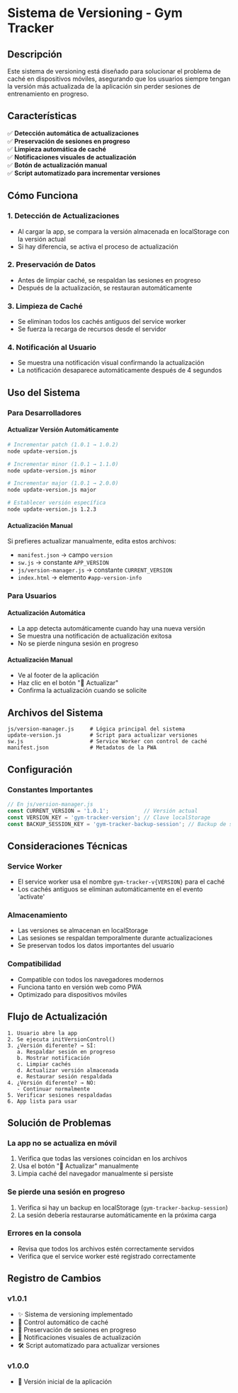 # Sistema de Versioning - Gym Tracker

## Descripción

Este sistema de versioning está diseñado para solucionar el problema de caché en dispositivos móviles, asegurando que los usuarios siempre tengan la versión más actualizada de la aplicación sin perder sesiones de entrenamiento en progreso.

## Características

✅ **Detección automática de actualizaciones**  
✅ **Preservación de sesiones en progreso**  
✅ **Limpieza automática de caché**  
✅ **Notificaciones visuales de actualización**  
✅ **Botón de actualización manual**  
✅ **Script automatizado para incrementar versiones**

## Cómo Funciona

### 1. Detección de Actualizaciones
- Al cargar la app, se compara la versión almacenada en localStorage con la versión actual
- Si hay diferencia, se activa el proceso de actualización

### 2. Preservación de Datos
- Antes de limpiar caché, se respaldan las sesiones en progreso
- Después de la actualización, se restauran automáticamente

### 3. Limpieza de Caché
- Se eliminan todos los cachés antiguos del service worker
- Se fuerza la recarga de recursos desde el servidor

### 4. Notificación al Usuario
- Se muestra una notificación visual confirmando la actualización
- La notificación desaparece automáticamente después de 4 segundos

## Uso del Sistema

### Para Desarrolladores

#### Actualizar Versión Automáticamente
```bash
# Incrementar patch (1.0.1 → 1.0.2)
node update-version.js

# Incrementar minor (1.0.1 → 1.1.0)
node update-version.js minor

# Incrementar major (1.0.1 → 2.0.0)
node update-version.js major

# Establecer versión específica
node update-version.js 1.2.3
```

#### Actualización Manual
Si prefieres actualizar manualmente, edita estos archivos:
- `manifest.json` → campo `version`
- `sw.js` → constante `APP_VERSION`
- `js/version-manager.js` → constante `CURRENT_VERSION`
- `index.html` → elemento `#app-version-info`

### Para Usuarios

#### Actualización Automática
- La app detecta automáticamente cuando hay una nueva versión
- Se muestra una notificación de actualización exitosa
- No se pierde ninguna sesión en progreso

#### Actualización Manual
- Ve al footer de la aplicación
- Haz clic en el botón "🔄 Actualizar"
- Confirma la actualización cuando se solicite

## Archivos del Sistema

```
js/version-manager.js     # Lógica principal del sistema
update-version.js         # Script para actualizar versiones
sw.js                     # Service Worker con control de caché
manifest.json             # Metadatos de la PWA
```

## Configuración

### Constantes Importantes

```javascript
// En js/version-manager.js
const CURRENT_VERSION = '1.0.1';           // Versión actual
const VERSION_KEY = 'gym-tracker-version'; // Clave localStorage
const BACKUP_SESSION_KEY = 'gym-tracker-backup-session'; // Backup de sesiones
```

## Consideraciones Técnicas

### Service Worker
- El service worker usa el nombre `gym-tracker-v{VERSION}` para el caché
- Los cachés antiguos se eliminan automáticamente en el evento 'activate'

### Almacenamiento
- Las versiones se almacenan en localStorage
- Las sesiones se respaldan temporalmente durante actualizaciones
- Se preservan todos los datos importantes del usuario

### Compatibilidad
- Compatible con todos los navegadores modernos
- Funciona tanto en versión web como PWA
- Optimizado para dispositivos móviles

## Flujo de Actualización

```
1. Usuario abre la app
2. Se ejecuta initVersionControl()
3. ¿Versión diferente? → SÍ:
   a. Respaldar sesión en progreso
   b. Mostrar notificación
   c. Limpiar cachés
   d. Actualizar versión almacenada
   e. Restaurar sesión respaldada
4. ¿Versión diferente? → NO:
   - Continuar normalmente
5. Verificar sesiones respaldadas
6. App lista para usar
```

## Solución de Problemas

### La app no se actualiza en móvil
1. Verifica que todas las versiones coincidan en los archivos
2. Usa el botón "🔄 Actualizar" manualmente
3. Limpia caché del navegador manualmente si persiste

### Se pierde una sesión en progreso
1. Verifica si hay un backup en localStorage (`gym-tracker-backup-session`)
2. La sesión debería restaurarse automáticamente en la próxima carga

### Errores en la consola
- Revisa que todos los archivos estén correctamente servidos
- Verifica que el service worker esté registrado correctamente

## Registro de Cambios

### v1.0.1
- ✨ Sistema de versioning implementado
- 🔧 Control automático de caché
- 💾 Preservación de sesiones en progreso
- 🎨 Notificaciones visuales de actualización
- 🛠️ Script automatizado para actualizar versiones

### v1.0.0
- 🚀 Versión inicial de la aplicación

